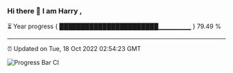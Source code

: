### Hi there 👋 I am Harry , 

⏳ Year progress { ███████████████████████▁▁▁▁▁▁▁ } 79.49 %

---

⏰ Updated on Tue, 18 Oct 2022 02:54:23 GMT

![Progress Bar CI](https://github.com/duykhang68/duykhang68/workflows/Progress%20Bar%20CI/badge.svg)
